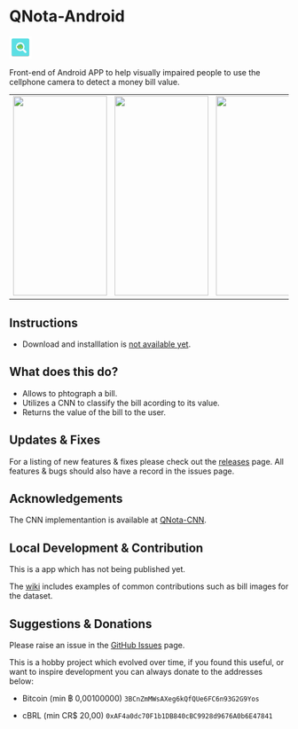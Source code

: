 # QNota-Android

<img src="app/src/main/res/mipmap-hdpi/ic_launcher.png" width="40" height="40">

Front-end of Android APP to help visually impaired people to use the cellphone camera to detect a money bill value.

<table><tr>
<td><img src="doc/Captura%20de%20Tela%202020-11-29%20às%2002.37.51.png" height="360" width="169"></td>
<td><img src="doc/Captura%20de%20Tela%202020-11-29%20às%2002.41.58.png" height="360" width="169"></td>
<td><img src="doc/Captura%20de%20Tela%202020-11-29%20às%2002.42.47.png" height="360" width="169"></td>
</tr></table>

## Instructions
- Download and installlation is [not available yet](#).

## What does this do?
- Allows to phtograph a bill.
- Utilizes a CNN to classify the bill acording to its value.
- Returns the value of the bill to the user.

## Updates & Fixes
For a listing of new features & fixes please check out the [releases](https://github.com/rfrod/QNota-Android/releases) page.
All features & bugs should also have a record in the issues page.

## Acknowledgements

The CNN implementantion is available at [QNota-CNN](https://github.com/rfrod/QNota-CNN).

## Local Development & Contribution

This is a app which has not being published yet.

The [wiki](https://github.com/rfrod/QNota-Android/wiki) includes examples of common contributions such as bill images for the dataset.

## Suggestions & Donations

Please raise an issue in the [GitHub Issues](https://github.com/rfrod/QNota-Android/issues) page.

This is a hobby project which evolved over time, if you found this useful, or want to inspire development you can always donate to the addresses below:

- Bitcoin (min ฿ 0,00100000)
`3BCnZmMWsAXeg6kQfQUe6FC6n93G2G9Yos`

- cBRL (min CR$ 20,00)
`0xAF4a0dc70F1b1DB840cBC9928d9676A0b6E47841`
